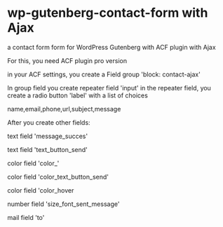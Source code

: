 <h1>wp-gutenberg-contact-form with Ajax</h1>

a contact form form for WordPress Gutenberg with ACF plugin with Ajax

For this, you need ACF plugin pro version

in your ACF settings, you create a Field group 'block: contact-ajax'

In group field you create repeater field 'input' in the repeater field, you create a radio button 'label' with a list of choices

name,email,phone,url,subject,message

After you create other fields:

text field 'message_succes'

text field 'text_button_send'

color field 'color_'

color field 'color_text_button_send'

color field 'color_hover

number field 'size_font_sent_message'

mail field 'to'
